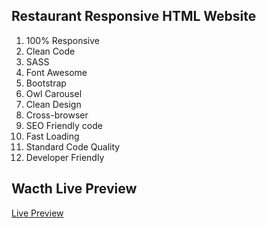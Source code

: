 ## Restaurant Responsive HTML Website

1. 100% Responsive
2. Clean Code
3. SASS
4. Font Awesome
5. Bootstrap
6. Owl Carousel
7. Clean Design
8. Cross-browser
9. SEO Friendly code
10. Fast Loading
11. Standard Code Quality
12. Developer Friendly

## Wacth Live Preview
<a href="https://rafikadir.github.io/restaurant-html/">Live Preview</a>